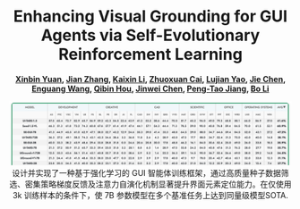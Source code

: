 <h1 align="center">Enhancing Visual Grounding for GUI Agents via Self-Evolutionary Reinforcement Learning</h1>

<div align="center">
<b>
  <a href="https://github.com/YXB-NKU">Xinbin Yuan</a>, 
  <a href="">Jian Zhang</a>, 
  <a href="">Kaixin Li</a>, 
  <a href="">Zhuoxuan Cai</a>, 
  <a href="">Lujian Yao</a>, 
  <a href="">Jie Chen</a>, 
  <a href="">Enguang Wang</a>, 
  <a href="">Qibin Hou</a>,
  <a href="">Jinwei Chen</a>,
  <a href="">Peng-Tao Jiang</a>,
  <a href="">Bo Li</a>
</b>

![SE-GUI](leaderboard.png)
设计并实现了一种基于强化学习的 GUI 智能体训练框架，通过高质量种子数据筛选、密集策略梯度反馈及注意力自演化机制显著提升界面元素定位能力。在仅使用 3k 训练样本的条件下，使 7B 参数模型在多个基准任务上达到同量级模型SOTA.
